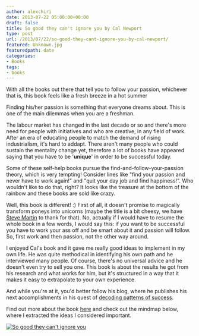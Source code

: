 ```yaml
---
author: alexchiri
date: 2013-07-22 05:00:00+00:00
draft: false
title: So good they can't ignore you by Cal Newport
type: post
url: /2013/07/22/so-good-they-cant-ignore-you-by-cal-newport/
featured: Unknown.jpg
featuredpath: date
categories:
- Books
tags:
- books
---
```


With all the books out there that tell you to follow your passion, whichever that is, this book feels like a fresh breeze in a hot summer

Finding his/her passion is something that everyone dreams about. This is one of the main dilemmas when you are a freshman.

The labour market has changed in the last decade or so and there's more need for people with initiatives and who are creative, in any field of work. After an era of educating people to match the demand of rising industrialism, it's hard to addapt. There aren't many people who could sustain the mentality change yet, therefore a lot of books have appeared saying that you have to be '**unique**' in order to be successful today.

Some of these self-help books pursue the find-and-follow-your-passion theory, which is very tempting! Consider lines like "find your passion and never have to work again!" and "quit your day job and find happiness!". Who wouldn't like to do that, right? It looks like the treasure at the bottom of the rainbow and these books are sold like crazy.

Well, this book is different! :) First of all, it doesn't promise to magically transform poneys into unicorns (maybe the title is a bit cheesy, we have [Steve Martin](http://www.stevemartin.com/) to thank for that). No, actually if I would have to resume the whole book in a few words, I would say this: if you want to be successful you have to work your ass off and be smart about it and passion will follow. So, first work and then passion, not the other way around.

I enjoyed Cal's book and it gave me really good ideas to implement in my own life. He was quite methodical in identifying his own path and he interviewed many people. Of course, there's no universal advice and he doesn't even try to sell you one. This book is about the results he got from his research and what works for him, but it's structured in a way that it makes it easy to extrapolate to your own experience.

And while you're at it, you'd better follow his blog, where he publishes his next accomplishments in his quest of [decoding patterns of success](http://calnewport.com/blog/).

Find out more about the book [here](http://www.calnewport.com/books/sogood.html) and check out the mindmap below, where I extracted the ideas I considered important.

[![So good they can't ignore you](http://farm4.staticflickr.com/3815/9334391915_55b47989d9_z.jpg)
](http://www.flickr.com/photos/alexchiri/9334391915/)
